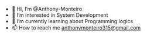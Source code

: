 - 👋 Hi, I’m @Anthony-Monteiro
- 👀 I’m interested in System Development
- 🌱 I’m currently learning about Programming logics
- 📫 How to reach me anthonymonteiro315@gmail.com

